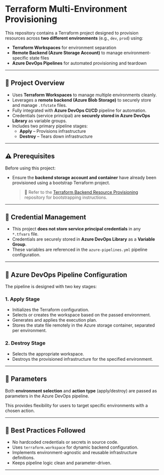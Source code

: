 # Terraform Multi-Environment Provisioning

This repository contains a Terraform project designed to provision resources across **two different environments** (e.g., `dev`, `prod`) using:

- **Terraform Workspaces** for environment separation
- **Remote Backend (Azure Storage Account)** to manage environment-specific state files
- **Azure DevOps Pipelines** for automated provisioning and teardown

---

## 🚀 Project Overview

- Uses **Terraform Workspaces** to manage multiple environments cleanly.
- Leverages a **remote backend (Azure Blob Storage)** to securely store and manage `.tfstate` files.
- Fully integrated with **Azure DevOps CI/CD** pipeline for automation.
- Credentials (service principal) are **securely stored in Azure DevOps Library** as variable groups.
- Includes two primary pipeline stages:
  - **Apply** – Provisions infrastructure
  - **Destroy** – Tears down infrastructure

---

## ⚠️ Prerequisites

Before using this project:

- Ensure the **backend storage account and container** have already been provisioned using a bootstrap Terraform project.  
  > 🔗 Refer to the [Terraform Backend Resource Provisioning](#) repository for bootstrapping instructions.

---

## 🔐 Credential Management

- This project **does not store service principal credentials** in any `*.tfvars` file.
- Credentials are securely stored in **Azure DevOps Library** as a **Variable Group**.
- These variables are referenced in the `azure-pipelines.yml` pipeline configuration.

---

## 🔧 Azure DevOps Pipeline Configuration

The pipeline is designed with two key stages:

### 1. **Apply Stage**
- Initializes the Terraform configuration.
- Selects or creates the workspace based on the passed environment.
- Generates and applies the execution plan.
- Stores the state file remotely in the Azure storage container, separated per environment.

### 2. **Destroy Stage**
- Selects the appropriate workspace.
- Destroys the provisioned infrastructure for the specified environment.

---

## 🧩 Parameters

Both **environment selection** and **action type** (apply/destroy) are passed as parameters in the Azure DevOps pipeline.

This provides flexibility for users to target specific environments with a chosen action.

---

## 📌 Best Practices Followed

- No hardcoded credentials or secrets in source code.
- Uses `terraform.workspace` for dynamic backend configuration.
- Implements environment-agnostic and reusable infrastructure definitions.
- Keeps pipeline logic clean and parameter-driven.

---